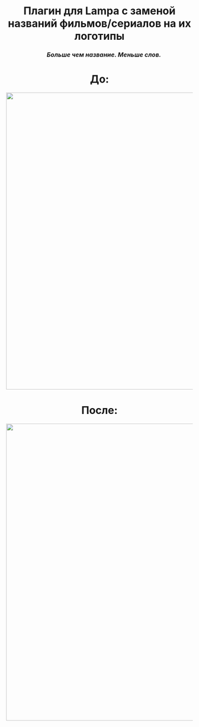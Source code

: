 <div align="center">
  <h1>Плагин для Lampa с заменой названий фильмов/сериалов на их логотипы</h1>
  <div id="user-content-toc" align="center">
    <ul>
    <summary><h3><em>Больше чем название. Меньше слов.</em></h3></summary>
    </ul>
  </div>
  <h1>До:</h1>
  <img src="https://i.postimg.cc/J0HNQNSS/2025-05-11-164323.png" width="800">

  <h1>После:</h1>
  <img src="https://i.postimg.cc/bwgmrTPR/2025-05-11-164143.png" width="800">
</div>
